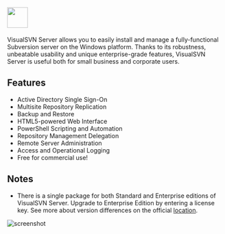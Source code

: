 # <img src="https://cdn.rawgit.com/majkinetor/chocolatey/master/visualsvnserver/icon.png" width="48" height="48"/> [](https://chocolatey.org/packages/visualsvnserver)

VisualSVN Server allows you to easily install and manage a fully-functional Subversion server on the Windows platform. Thanks to its robustness, unbeatable usability and unique enterprise-grade features, VisualSVN Server is useful both for small business and corporate users.

## Features

- Active Directory Single Sign-On
- Multisite Repository Replication
- Backup and Restore
- HTML5-powered Web Interface
- PowerShell Scripting and Automation
- Repository Management Delegation
- Remote Server Administration
- Access and Operational Logging
- Free for commercial use!

## Notes

- There is a single package for both Standard and Enterprise editions of VisualSVN Server. Upgrade to Enterprise Edition by entering a license key. See more about version differences on the official [location](https://www.visualsvn.com/server/licensing).


![screenshot](https://cdn.rawgit.com/majkinetor/chocolatey/master/visualsvnserver/screenshot.png)
